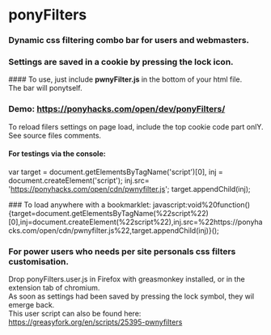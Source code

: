 # ponyFilters
### Dynamic css filtering combo bar for users and webmasters.
### Settings are saved in a cookie by pressing the lock icon.
#### To use, just include <b>pwnyFilter.js</b> in the bottom of your html file. <br>
The bar will ponytself.

### Demo: https://ponyhacks.com/open/dev/ponyFilters/ 

To reload filers settings on page load, include the top cookie code part onlY. <br>
See source files comments.

#### For testings via the console:
var target = document.getElementsByTagName('script')[0],
inj = document.createElement('script');
inj.src= 'https://ponyhacks.com/open/cdn/pwnyfilter.js';
target.appendChild(inj);

### To load anywhere with a bookmarklet:
javascript:void%20function(){target=document.getElementsByTagName(%22script%22)[0],inj=document.createElement(%22script%22),inj.src=%22https://ponyhacks.com/open/cdn/pwnyfilter.js%22,target.appendChild(inj)}();

### For power users who needs per site personals css filters customisation.
Drop ponyFilters.user.js in Firefox with greasmonkey installed, or in the extension tab of chromium.<br>
As soon as settings had been saved by pressing the lock symbol, they wil emerge back.<br>
This user script can also be found here:<br> https://greasyfork.org/en/scripts/25395-pwnyfilters
